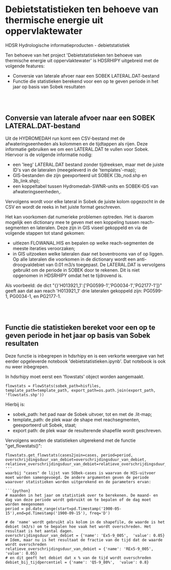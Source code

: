 # Debietstatistieken ten behoeve van thermische energie uit oppervlaktewater
HDSR Hydrologische informatieproducten - debietstatistiek

Ten behoeve van het project 'Debietstatistieken ten behoeve van thermische energie uit oppervlaktewater' is HDSRHIPY uitgebreid met de volgende features:

- Conversie van laterale afvoer naar een SOBEK LATERAL.DAT-bestand
- Functie die statistieken berekend voor een op te geven periode in het jaar op basis van Sobek resultaten




<br><br>

## Conversie van laterale afvoer naar een SOBEK LATERAL.DAT-bestand
Uit de HYDROMEDAH run komt een CSV-bestand met de afwateringseenheden als kolommen en de tijdtappen als rijen. Deze informatie gebruiken we om een LATERAL.DAT te vullen voor Sobek.
Hiervoor is de volgende informatie nodig:
- een 'leeg' LATERAL.DAT bestand zonder tijdreeksen, maar met de juiste ID's van de lateralen (meegeleverd in de 'templates'-map);
- GIS-bestanden die zijn geexporteerd uit SOBEK (3b_nod.shp en 3b_link.shp);
- een koppeltabel tussen Hydromedah-SWNR-units en SOBEK-IDS van afwateringseenheden,.

Vervolgens wordt voor elke lateral in Sobek de juiste kolom opgezocht in de CSV en wordt de reeks in het juiste format geschreven.

Het kan voorkomen dat numerieke problemen optreden. Het is daarom mogelijk een dictionary mee te geven met een koppeling tussen reach-segmenten en lateralen. Deze zijn in GIS viseel gekoppeld en via de volgende stappen tot stand gekomen:
- uitlezen FLOWANAL.HIS en bepalen op welke reach-segmenten de meeste iteraties veroorzaken;
- in GIS uitzoeken welke lateralen daar net boventrooms van of op liggen. 
Op alle lateralen die voorkomen in de dictionary wordt een anti-droogvaldebiet van 0.01 m3/s toegepast. De LATERAL.DAT is vervolgens gebruikt om de periode in SOBEK door te rekenen. Dit is niet opgenomen in HDSRHIPY omdat het te tijdrovend is.

Als voorbeeld: de dict "{}'H013921_1':['PG0599-1','PG0034-1','PG2177-1']}" geeft aan dat aan reach 'H013921_1' drie lateralen gekoppeld zijn: PG0599-1, PG0034-1, en PG2177-1.

<br><br>

## Functie die statistieken bereket voor een op te geven periode in het jaar op basis van Sobek resultaten

Deze functie is inbegrepen in hdsrhipy en is een verkorte weergave van het eerder opgeleverde notebook 'debietstatistieken.ipynb'. Dat notebook is ook nu weer inbegrepen.

In hdsrhipy moet eerst een 'flowstats' object worden aangemaakt. 

```{python}
flowstats = FlowStats(sobek_path=hisfiles, template_path=template_path, export_path=os.path.join(export_path, 'flowstats.shp'))
```

Hierbij is:
- sobek_path: het pad naar de Sobek uitvoer, tot en met de .lit-map;
- template_path: de plek waar de shape met reachsegmenten, geexporteerd uit Sobek, staat;
- export path: de plek waar de resulterende shapefile wordt geschreven.

Vervolgens worden de statistieken uitgerekend met de functie "get_flowstats()": 
```{python}
flowstats.get_flowstats(cases2join=cases, period=period, overschrijdingsduur_van_debiet=overschrijdingsduur_van_debiet, relatieve_overschrijdingsduur_van_debiet=relatieve_overschrijdingsduur_van_debiet,debiet_bij_tijdpercentiel=debiet_bij_tijdpercentiel)
'''
waarbij "cases" de lijst van SObek-cases is waarvan de HIS-uitvoer moet worden samengevoegd. De andere argumenten geven de periode waarover statistieken worden uitgerekend en de parameters ervan:

```{python}
# maanden in het jaar om statistiek over te berekenen. De maand- en dag van deze periode wordt gebruikt om te bepalen of de dag moet worden meegenomen
period = pd.date_range(start=pd.Timestamp('1900-05-15'),end=pd.Timestamp('1900-09-15'), freq='D')

# de 'name' wordt gebruikt als kolom in de shapefile, de waarde is het debiet (m3/s) om te bepalen hoe vaak het wordt overschreden. Het resultaat is het aantal dagen.
overschrijdingsduur_van_debiet = {'name': 'Ex5-9_005',  'value': 0.05}
# Idem, maar nu is het resultaat de fractie van de tijd dat de waarde wordt overschreden
relatieve_overschrijdingsduur_van_debiet = {'name': 'REx5-9_005',  'value': 0.05}
# en dit geeft het debiet dat x % van de tijd wordt overschreden
debiet_bij_tijdpercentiel = {'name': 'Q5-9_80%',  'value': 0.8}
```